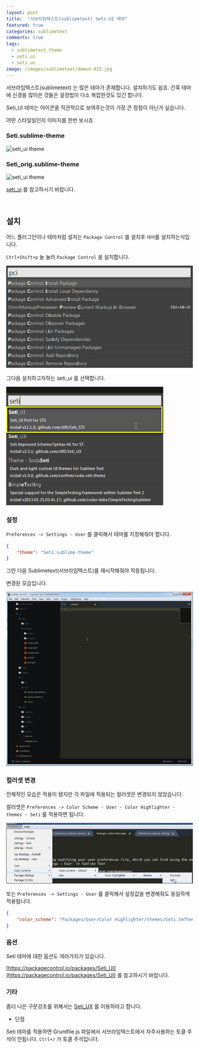 ```yaml
---
layout: post
title:  "서브라임텍스트(sublimetext) Seti-UI 테마"
featured: true
categories: sublimetext
comments: true
tags:
  - sublimetext_theme
  - seti_ui
  - seti_ux
image: /images/sublimetext/demun-015.jpg
---
```



서브라임텍스트(sublimetext) 는 많은 테마가 존재합니다. 설치하기도 쉽죠. 간혹 테마에 신경을 많이쓴 것들은 설정법이 다소 복잡한것도 있긴 합니다.

Seti_UI 테마는 아이콘을 직관적으로 보여주는것이 가장 큰 장점이 아닌가 싶습니다.

어떤 스타일일인지 이미지를 한번 보시죠

### Seti.sublime-theme
![seti_ui theme](https://packagecontrol.io/readmes/img/acf7dccc25109dc4f6e91afc7e668b3ebd1917ae.png)

### Seti_orig.sublime-theme
![seti_ui theme](https://packagecontrol.io/readmes/img/a71e34c2a47ecd2afd719a2dc9f70e38d2a0d69c.png)


[seti_ui](https://packagecontrol.io/packages/Seti_UI) 를 참고하시기 바랍니다.


<br>

## 설치

어느 플러그인이나 테마처럼 설치는 `Package Control` 를 설치후 `테마`를 설치하는식입니다.

`Ctrl+Shift+p` 늘 눌러 `Package Control` 을 설치합니다.

![package control](/images/sublimetext/demun-003.jpg)


그다음 설치하고자하는 seti_ui 를 선택합니다.

![package control](/images/sublimetext/demun-013.jpg)


### 설정

`Preferences -> Settings - User` 를 클릭해서 테마를 지정해줘야 합니다.


```json
{
	"theme": "Seti.sublime-theme"
}
```


그런 다음 Sublimetext(서브라임텍스트)를 재시작해줘야 작동됩니다.

변경된 모습입니다.

![seti ui](/images/sublimetext/demun-014.jpg)




### 컬러셋 변경

전체적인 모습은 적용이 됐지만 각 파일에 적용되는 컬러셋은 변경되지 않았습니다.

컬러셋은 `Preferences -> Color Scheme - User - Color Highlighter - themes - Seti` 를 적용하면 됩니다.

![seti ui color](/images/sublimetext/demun-015.jpg)

또는 `Preferences -> Settings - User` 를 클릭해서 설정값을 변경해줘도 동일하게 적용됩니다.

```json
{
	"color_scheme": "Packages/User/Color Highlighter/themes/Seti.tmTheme"
}
```





### 옵션

Seti 테마에 대한 옵션도 여러가지가 있습니다.

[https://packagecontrol.io/packages/Seti_UI](https://packagecontrol.io/packages/Seti_UI) 를 참고하시기 바랍니다.



### 기타

좀더 나은 구문강조를 위해서는 [Seti_UX](https://packagecontrol.io/packages/Seti_UX) 를 이용하라고 합니다.


- 단점

Seti 테마를 적용하면 Gruntfile.js 파일에서 서브라임텍스트에서 자주사용하는 토클 주석이 안됩니다.
`Ctrl+/` 가 토클 주석입니다.

